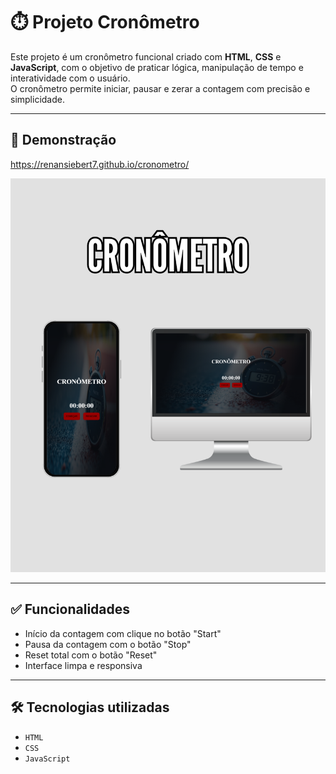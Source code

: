 # ⏱️ Projeto Cronômetro

Este projeto é um cronômetro funcional criado com **HTML**, **CSS** e **JavaScript**, com o objetivo de praticar lógica, manipulação de tempo e interatividade com o usuário.  
O cronômetro permite iniciar, pausar e zerar a contagem com precisão e simplicidade.

---

## 📸 Demonstração

https://renansiebert7.github.io/cronometro/

<img src="https://github.com/renansiebert7/cronometro/blob/master/cronometro%20read%20me%20img.png?raw=true">

---

## ✅ Funcionalidades

- Início da contagem com clique no botão "Start"
- Pausa da contagem com o botão "Stop"
- Reset total com o botão "Reset"
- Interface limpa e responsiva

---

## 🛠️ Tecnologias utilizadas

- `HTML`
- `CSS`
- `JavaScript`
